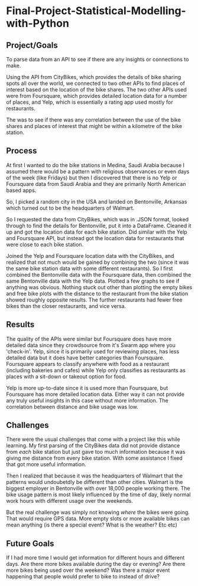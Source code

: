 # Final-Project-Statistical-Modelling-with-Python

## Project/Goals
To parse data from an API to see if there are any insights or connections to make. 

Using the API from CityBikes, which provides the details of bike sharing spots all over the world, we connected to two other APIs to find places of interest based on the location of the bike shares. The two other APIs used were from Foursquare, which provides detailed location data for a number of places, and Yelp, which is essentially a rating app used mostly for restaurants. 

The was to see if there was any correlation between the use of the bike shares and places of interest that might be within a kilometre of the bike station. 

## Process

At first I wanted to do the bike stations in Medina, Saudi Arabia because I assumed there would be a pattern with religious observances or even days of the week (like Fridays) but then I discovered that there is no Yelp or Foursquare data from Saudi Arabia and they are primarily North American based apps. 

So, I picked a random city in the USA and landed on Bentonville, Arkansas which turned out to be the headquarters of Walmart. 

So I requested the data from CityBikes, which was in .JSON format, looked through to find the details for Bentonville, put it into a DataFrame. Cleaned it up and got the location data for each bike station. Did similar with the Yelp and Foursquare API, but instead got the location data for restaurants that were close to each bike station. 

Joined the Yelp and Foursquare location data with the CityBikes, and realized that not much would be gained by combining the two (since it was the same bike station data with some different restaurants). So I first combined the Bentonville data with the Foursquare data, then combined the same Bentonville data with the Yelp data. Plotted a few graphs to see if anything was obvious. Nothing stuck out other than plotting the empty bikes and free bike plots with the distance to the restaurant from the bike station showed roughly opposite results. The further restaurants had fewer free bikes than the closer restaurants, and vice versa.

## Results
The quality of the APIs were similar but Foursquare does have more detailed data since they crowdsource from it's Swarm app where you 'check-in'. Yelp, since it is primarily used for reviewing places, has less detailed data but it does have better categories than Foursquare. Foursquare appears to classify anywhere with food as a restaurant (including bakeries and cafes) while Yelp only classifies as restaurants as places with a sit-down or takeout option for food. 

Yelp is more up-to-date since it is used more than Foursquare, but Foursquare has more detailed location data. Either way it can not provide any truly useful insights in this case without more information. The correlation between distance and bike usage was low. 

## Challenges 
 There were the usual challenges that come with a project like this while learning. My first parsing of the CityBikes data did not provide distance from _each_ bike station but just gave too much information because it was giving me distance from every bike station. With some assistance I fixed that got more useful information. 

 Then I realized that because it was the headquarters of Walmart that the patterns would undoubetdly be different than other cities. Walmart is the biggest employer in Bentonville with over 18,000 people working there. The bike usage pattern is most likely influenced by the time of day, likely normal work hours with different usage over the weekends. 

 But the real challenge was simply not knowing _where_ the bikes were going. That would require GPS data. More empty slots or more available bikes can mean anything (is there a special event? What is the weather? Etc etc)


## Future Goals
If I had more time I would get information for different hours and different days. Are there more bikes available during the day or evening? Are there more bikes being used over the weekend? Was there a major event happening that people would prefer to bike to instead of drive? 
